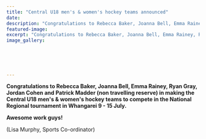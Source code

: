 ```yaml
---
title: "Central U18 men's & women's hockey teams announced"
date: 
description: "Congratulations to Rebecca Baker, Joanna Bell, Emma Rainey, Ryan Gray, Jordan Cohen and Patrick Madder (non travelling reserve) in making the Central U18 men's & women's hockey teams."
featured-image: 
excerpt: "Congratulations to Rebecca Baker, Joanna Bell, Emma Rainey, Ryan Gray, Jordan Cohen and Patrick Madder (non travelling reserve) in making the Central U18 men's & women's hockey teams."
image_gallery:
	
	
	
	
	
---
```


<p><strong>Congratulations to Rebecca Baker, Joanna Bell, Emma Rainey, Ryan Gray, Jordan Cohen and Patrick Madder (non travelling reserve) in making the Central U18 men's &amp; women's hockey teams to compete in the National Regional tournament in Whangarei 9 - 15 July.</strong></p>
<p><strong>Awesome work guys!</strong></p>
<p>(Lisa Murphy, Sports Co-ordinator)</p>

